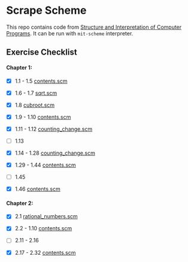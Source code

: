 # Scrape Scheme

This repo contains code from [Structure and Interpretation of Computer Programs](https://mitpress.mit.edu/sites/default/files/sicp/full-text/book/book.html). It can be run with `mit-scheme` interpreter.



## Exercise Checklist

#### Chapter 1:

- [x] 1.1 - 1.5 [contents.scm](chap1/1.1-the_elements_of_programming/contents.scm)

- [x] 1.6 - 1.7 [sqrt.scm](chap1/1.1-the_elements_of_programming/sqrt.scm)

- [x] 1.8 [cubroot.scm](chap1/1.1-the_elements_of_programming/cuberoot.scm)

- [x] 1.9 - 1.10 [contents.scm](chap1/1.2-procedures_and_processes_they_generate/contents.scm)

- [x] 1.11 - 1.12 [counting_change.scm](chap1/1.2-procedures_and_processes_they_generate/counting_change.scm)

- [ ] 1.13

- [x] 1.14 - 1.28 [counting_change.scm](chap1/1.2-procedures_and_processes_they_generate/counting_change.scm)

- [x] 1.29 - 1.44 [contents.scm](chap1/1.3-higher_order_procedures/contents.scm)

- [ ] 1.45

- [x] 1.46 [contents.scm](chap1/1.3-higher_order_procedures/contents.scm)

  
#### Chapter 2:

- [x] 2.1 [rational_numbers.scm](chap2/2.1-data_abstraction/rational_numbers.scm)

- [x] 2.2 - 1.10 [contents.scm](chap2/2.1-data_abstraction/contents.scm)

- [ ] 2.11 - 2.16

- [x] 2.17 - 2.32 [contents.scm](chap2/2.2-hearchical_data_and_closure_property/contents.scm)

  

  

  
